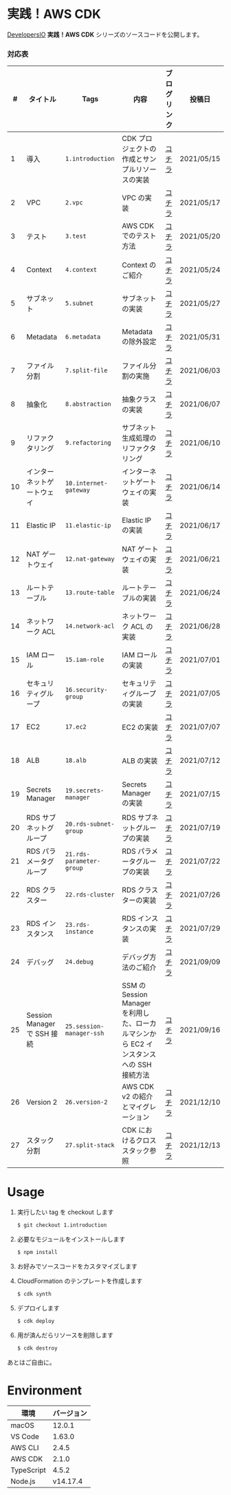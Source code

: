 # 実践！AWS CDK

[DevelopersIO](https://dev.classmethod.jp) **実践！AWS CDK** シリーズのソースコードを公開します。

### 対応表

| # | タイトル | Tags | 内容 | ブログリンク | 投稿日 |
| --- | --- | --- | --- | --- | --- |
| 1 | 導入 | `1.introduction` | CDK プロジェクトの作成とサンプルリソースの実装 | [コチラ](https://dev.classmethod.jp/articles/cdk-practice-1-introduction/) | 2021/05/15 |
| 2 | VPC | `2.vpc` | VPC の実装 | [コチラ](https://dev.classmethod.jp/articles/cdk-practice-2-vpc/) | 2021/05/17 |
| 3 | テスト | `3.test` | AWS CDK でのテスト方法 | [コチラ](https://dev.classmethod.jp/articles/cdk-practice-3-test/) | 2021/05/20 |
| 4 | Context | `4.context` | Context のご紹介 | [コチラ](https://dev.classmethod.jp/articles/cdk-practice-4-context/) | 2021/05/24 |
| 5 | サブネット | `5.subnet` | サブネットの実装 | [コチラ](https://dev.classmethod.jp/articles/cdk-practice-5-subnet/) | 2021/05/27 |
| 6 | Metadata | `6.metadata` | Metadata の除外設定 | [コチラ](https://dev.classmethod.jp/articles/cdk-practice-6-metadata/) | 2021/05/31 |
| 7 | ファイル分割 | `7.split-file` | ファイル分割の実施 | [コチラ](https://dev.classmethod.jp/articles/cdk-practice-7-split-file/) | 2021/06/03 |
| 8 | 抽象化 | `8.abstraction` | 抽象クラスの実装 | [コチラ](https://dev.classmethod.jp/articles/cdk-practice-8-abstraction/) | 2021/06/07 |
| 9 | リファクタリング | `9.refactoring` | サブネット生成処理のリファクタリング | [コチラ](https://dev.classmethod.jp/articles/cdk-practice-9-refactoring/) | 2021/06/10 |
| 10 | インターネットゲートウェイ | `10.internet-gateway` | インターネットゲートウェイの実装 | [コチラ](https://dev.classmethod.jp/articles/cdk-practice-10-internet-gateway/) | 2021/06/14 |
| 11 | Elastic IP | `11.elastic-ip` | Elastic IP の実装 | [コチラ](https://dev.classmethod.jp/articles/cdk-practice-11-elastic-ip/) | 2021/06/17 |
| 12 | NAT ゲートウェイ | `12.nat-gateway` | NAT ゲートウェイの実装 | [コチラ](https://dev.classmethod.jp/articles/cdk-practice-12-nat-gateway/) | 2021/06/21 |
| 13 | ルートテーブル | `13.route-table` | ルートテーブルの実装 | [コチラ](https://dev.classmethod.jp/articles/cdk-practice-13-route-table/) | 2021/06/24 |
| 14 | ネットワーク ACL | `14.network-acl` | ネットワーク ACL の実装 | [コチラ](https://dev.classmethod.jp/articles/cdk-practice-14-network-acl/) | 2021/06/28 |
| 15 | IAM ロール | `15.iam-role` | IAM ロールの実装 | [コチラ](https://dev.classmethod.jp/articles/cdk-practice-15-iam-role/) | 2021/07/01 |
| 16 | セキュリティグループ | `16.security-group` | セキュリティグループの実装 | [コチラ](https://dev.classmethod.jp/articles/cdk-practice-16-security-group/) | 2021/07/05 |
| 17 | EC2 | `17.ec2` | EC2 の実装 | [コチラ](https://dev.classmethod.jp/articles/cdk-practice-17-ec2/) | 2021/07/07 |
| 18 | ALB | `18.alb` | ALB の実装 | [コチラ](https://dev.classmethod.jp/articles/cdk-practice-18-alb/) | 2021/07/12 |
| 19 | Secrets Manager | `19.secrets-manager` | Secrets Manager の実装 | [コチラ](https://dev.classmethod.jp/articles/cdk-practice-19-secrets-manager/) | 2021/07/15 |
| 20 | RDS サブネットグループ | `20.rds-subnet-group` | RDS サブネットグループの実装 | [コチラ](https://dev.classmethod.jp/articles/cdk-practice-20-rds-subnet-group/) | 2021/07/19 |
| 21 | RDS パラメータグループ | `21.rds-parameter-group` | RDS パラメータグループの実装 | [コチラ](https://dev.classmethod.jp/articles/cdk-practice-21-rds-parameter-group/) | 2021/07/22 |
| 22 | RDS クラスター | `22.rds-cluster` | RDS クラスターの実装 | [コチラ](https://dev.classmethod.jp/articles/cdk-practice-22-rds-cluster/) | 2021/07/26 |
| 23 | RDS インスタンス | `23.rds-instance` | RDS インスタンスの実装 | [コチラ](https://dev.classmethod.jp/articles/cdk-practice-23-rds-instance/) | 2021/07/29 |
| 24 | デバッグ | `24.debug` | デバッグ方法のご紹介 | [コチラ](https://dev.classmethod.jp/articles/cdk-practice-24-debug/) | 2021/09/09 |
| 25 | Session Manager で SSH 接続 | `25.session-manager-ssh` | SSM の Session Manager を利用した、ローカルマシンから EC2 インスタンスへの SSH 接続方法 | [コチラ](https://dev.classmethod.jp/articles/cdk-practice-25-session-manager-ssh/) | 2021/09/16 |
| 26 | Version 2 | `26.version-2` | AWS CDK v2 の紹介とマイグレーション | [コチラ](https://dev.classmethod.jp/articles/cdk-practice-26-version-2/) | 2021/12/10 |
| 27 | スタック分割 | `27.split-stack` | CDK におけるクロススタック参照 | [コチラ](https://dev.classmethod.jp/articles/cdk-practice-27-split-stack/) | 2021/12/13 |

# Usage

1. 実行したい tag を checkout します

    ``` bash
    $ git checkout 1.introduction
    ```

1. 必要なモジュールをインストールします

    ``` bash
    $ npm install
    ```

1. お好みでソースコードをカスタマイズします
1. CloudFormation のテンプレートを作成します

    ``` bash
    $ cdk synth
    ```

1. デプロイします

    ``` bash
    $ cdk deploy
    ```

1. 用が済んだらリソースを削除します

    ``` bash
    $ cdk destroy
    ```

あとはご自由に。

# Environment

| 環境 | バージョン |
| --- | --- |
| macOS | 12.0.1 |
| VS Code | 1.63.0 |
| AWS CLI | 2.4.5 |
| AWS CDK | 2.1.0 |
| TypeScript | 4.5.2 |
| Node.js | v14.17.4 |
